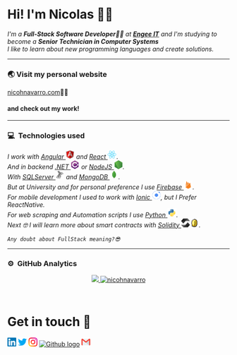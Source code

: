 # Hi! I'm Nicolas 👋🏼

<p>
  <em>
    I'm a <b>Full-Stack Software Developer</b>👨‍💻 at <a href="https://www.engee.com.ar/"> <b>Engee IT</b></a> and I'm studying to become a <b> Senior Technician in Computer Systems</b> <br>
    I like to learn about new programming languages and create solutions.
  </em>  
</p>

---

### 🌏&nbsp;Visit my personal website 
<a href="https://nicohnavarro.com" target="_blank">nicohnavarro.com</a>🧑‍🚀
#### and check out my work!


---

### 💻 &nbsp;Technologies used
<p>
  <em>
    I work with 
    <a href="https://angular.io/" target="_blank">Angular <img src="https://github.com/devicons/devicon/blob/master/icons/angularjs/angularjs-original.svg" alt="Angular" width="20" height="20"/></a> 
    and     
    <a href="https://es.reactjs.org/" target="_blank">React <img src="https://github.com/devicons/devicon/blob/master/icons/react/react-original.svg" alt="React" width="20" height="20" /></a>. 
    <br>And in backend 
    <a href="https://docs.microsoft.com/en-us/dotnet/csharp/" target="_blank">.NET <img src="https://github.com/devicons/devicon/blob/master/icons/csharp/csharp-original.svg" alt="CSharp" width="20" height="20" /></a>  or 
    <a href="https://docs.microsoft.com/en-us/dotnet/csharp/" target="_blank">NodeJS <img src="https://github.com/devicons/devicon/blob/master/icons/nodejs/nodejs-original.svg" alt="NodeJS" width="20" height="20" /></a>.
    <br>With <a href="https://docs.microsoft.com/en-us/sql/sql-server/?view=sql-server-ver15" target="_blank">SQLServer <img src="https://github.com/devicons/devicon/blob/master/icons/microsoftsqlserver/microsoftsqlserver-plain.svg" alt="SQL Server" width="20" height="20" /></a> and 
    <a href="https://www.mongodb.com/cloud/atlas" target="_blank">MongoDB <img src="https://github.com/devicons/devicon/blob/master/icons/mongodb/mongodb-original.svg" alt="MongoDB" width="20" height="20" /></a>.
    <br>But at University and for personal preference I use <a href="https://firebase.google.com/" target="_blank">Firebase <img src="https://github.com/devicons/devicon/blob/master/icons/firebase/firebase-plain.svg" alt="Firebase" width="20" height="20" /></a>. 
    <br>For mobile development I used to work with <a href="https://ionicframework.com/docs" target="_blank">Ionic <img src="https://github.com/devicons/devicon/blob/master/icons/ionic/ionic-original.svg" alt="Ionic" width="20" height="20" /></a>, but I Prefer ReactNative.
    <br>For web scraping and Automation scripts I use <a href="https://docs.python.org/3/" target="_blank">Python <img src="https://github.com/devicons/devicon/blob/master/icons/python/python-original.svg" alt="python" width="20" height="20" /></a>.
    <br>Next 🤓 I will learn more about smart contracts with <a href="https://docs.soliditylang.org/en/v0.8.4/" target="_blank">Solidity <img src="./Assets/solidity.svg" alt="Solidity" width="20" height="20" /><img src="./Assets/coin.gif" alt="coin" width="20" height="20" /></a>.

    Any doubt about FullStack meaning?😎
  </em>  
</p>

---

### ⚙️ &nbsp;GitHub Analytics
<p align="center">
<a href="https://github.com/nicohnavarro">
  <img height="200em" src="https://github-readme-stats.vercel.app/api/top-langs/?username=nicohnavarro&layout=compact&theme=onedark&show_icons=true&langs_count=10"/>
  <img height="200em" src="https://github-readme-stats.vercel.app/api?username=nicohnavarro&show_icons=true&theme=onedark&line_height=27" alt="nicohnavarro"/>
</a>
</p>

<br>

# Get in touch 📲

[<img src="https://github.com/nicohnavarro/nicohnavarro/blob/master/Assets/Linkedin.svg" alt="Linkedin Logo" width="20">](https://in.linkedin.com/in/nicohnavarro) 
[<img src="https://github.com/nicohnavarro/nicohnavarro/blob/master/Assets/Twitter.svg" alt="Twitter Logo" width="20">](https://twitter.com/nicohnavarro) 
[<img src="https://github.com/nicohnavarro/nicohnavarro/blob/master/Assets/Instagram.svg" alt="instagram logo" width="20">](https://www.instagram.com/nicohnavarro/) 
[<img src="https://cdn.svgporn.com/logos/github-icon.svg" alt="Github logo" width="20">](https://github.com/nicohnavarro)
[<img src="https://github.com/nicohnavarro/nicohnavarro/blob/master/Assets/Gmail.svg" alt="Gmail logo" height="20">](mailto:nicohnavarro@gmail.com) 


